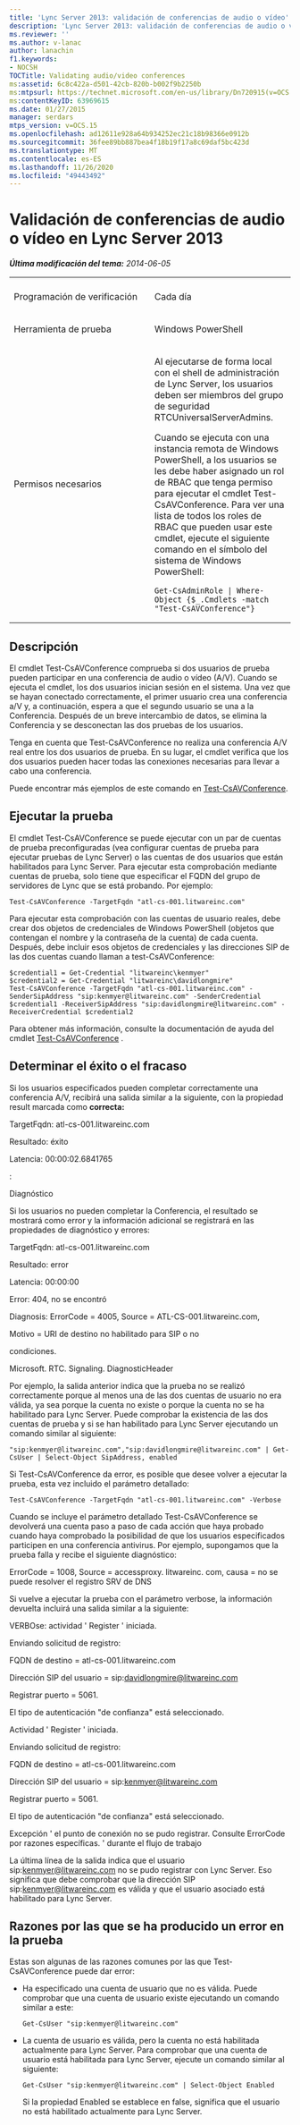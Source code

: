 ```yaml
---
title: 'Lync Server 2013: validación de conferencias de audio o vídeo'
description: 'Lync Server 2013: validación de conferencias de audio o vídeo.'
ms.reviewer: ''
ms.author: v-lanac
author: lanachin
f1.keywords:
- NOCSH
TOCTitle: Validating audio/video conferences
ms:assetid: 6c8c422a-d501-42cb-820b-b002f9b2250b
ms:mtpsurl: https://technet.microsoft.com/en-us/library/Dn720915(v=OCS.15)
ms:contentKeyID: 63969615
ms.date: 01/27/2015
manager: serdars
mtps_version: v=OCS.15
ms.openlocfilehash: ad12611e928a64b934252ec21c18b98366e0912b
ms.sourcegitcommit: 36fee89bb887bea4f18b19f17a8c69daf5bc423d
ms.translationtype: MT
ms.contentlocale: es-ES
ms.lasthandoff: 11/26/2020
ms.locfileid: "49443492"
---
```

# <a name="validating-audiovideo-conferences-in-lync-server-2013"></a>Validación de conferencias de audio o vídeo en Lync Server 2013

<div data-xmlns="http://www.w3.org/1999/xhtml">

<div class="topic" data-xmlns="http://www.w3.org/1999/xhtml" data-msxsl="urn:schemas-microsoft-com:xslt" data-cs="https://msdn.microsoft.com/">

<div data-asp="https://msdn2.microsoft.com/asp">



</div>

<div id="mainSection">

<div id="mainBody">

<span> </span>

_**Última modificación del tema:** 2014-06-05_


<table>
<colgroup>
<col style="width: 50%" />
<col style="width: 50%" />
</colgroup>
<tbody>
<tr class="odd">
<td></td>
<td></td>
</tr>
<tr class="even">
<td><p>Programación de verificación</p></td>
<td><p>Cada día</p></td>
</tr>
<tr class="odd">
<td><p>Herramienta de prueba</p></td>
<td><p>Windows PowerShell</p></td>
</tr>
<tr class="even">
<td><p>Permisos necesarios</p></td>
<td><p>Al ejecutarse de forma local con el shell de administración de Lync Server, los usuarios deben ser miembros del grupo de seguridad RTCUniversalServerAdmins.</p>
<p>Cuando se ejecuta con una instancia remota de Windows PowerShell, a los usuarios se les debe haber asignado un rol de RBAC que tenga permiso para ejecutar el cmdlet Test-CsAVConference. Para ver una lista de todos los roles de RBAC que pueden usar este cmdlet, ejecute el siguiente comando en el símbolo del sistema de Windows PowerShell:</p>
<pre><code>Get-CsAdminRole | Where-Object {$_.Cmdlets -match &quot;Test-CsAVConference&quot;}</code></pre></td>
</tr>
</tbody>
</table>


<div>

## <a name="description"></a>Descripción

El cmdlet Test-CsAVConference comprueba si dos usuarios de prueba pueden participar en una conferencia de audio o vídeo (A/V). Cuando se ejecuta el cmdlet, los dos usuarios inician sesión en el sistema. Una vez que se hayan conectado correctamente, el primer usuario crea una conferencia a/V y, a continuación, espera a que el segundo usuario se una a la Conferencia. Después de un breve intercambio de datos, se elimina la Conferencia y se desconectan las dos pruebas de los usuarios.

Tenga en cuenta que Test-CsAVConference no realiza una conferencia A/V real entre los dos usuarios de prueba. En su lugar, el cmdlet verifica que los dos usuarios pueden hacer todas las conexiones necesarias para llevar a cabo una conferencia.

Puede encontrar más ejemplos de este comando en [Test-CsAVConference](https://docs.microsoft.com/powershell/module/skype/Test-CsAVConference).

</div>

<div>

## <a name="running-the-test"></a>Ejecutar la prueba

El cmdlet Test-CsAVConference se puede ejecutar con un par de cuentas de prueba preconfiguradas (vea configurar cuentas de prueba para ejecutar pruebas de Lync Server) o las cuentas de dos usuarios que están habilitados para Lync Server. Para ejecutar esta comprobación mediante cuentas de prueba, solo tiene que especificar el FQDN del grupo de servidores de Lync que se está probando. Por ejemplo:

    Test-CsAVConference -TargetFqdn "atl-cs-001.litwareinc.com"

Para ejecutar esta comprobación con las cuentas de usuario reales, debe crear dos objetos de credenciales de Windows PowerShell (objetos que contengan el nombre y la contraseña de la cuenta) de cada cuenta. Después, debe incluir esos objetos de credenciales y las direcciones SIP de las dos cuentas cuando llaman a test-CsAVConference:

    $credential1 = Get-Credential "litwareinc\kenmyer"
    $credential2 = Get-Credential "litwareinc\davidlongmire"
    Test-CsAVConference -TargetFqdn "atl-cs-001.litwareinc.com" -SenderSipAddress "sip:kenmyer@litwareinc.com" -SenderCredential $credential1 -ReceiverSipAddress "sip:davidlongmire@litwareinc.com" -ReceiverCredential $credential2

Para obtener más información, consulte la documentación de ayuda del cmdlet [Test-CsAVConference](https://docs.microsoft.com/powershell/module/skype/Test-CsAVConference) .

</div>

<div>

## <a name="determining-success-or-failure"></a>Determinar el éxito o el fracaso

Si los usuarios especificados pueden completar correctamente una conferencia A/V, recibirá una salida similar a la siguiente, con la propiedad result marcada como **correcta:**

TargetFqdn: atl-cs-001.litwareinc.com

Resultado: éxito

Latencia: 00:00:02.6841765

:

Diagnóstico

Si los usuarios no pueden completar la Conferencia, el resultado se mostrará como error y la información adicional se registrará en las propiedades de diagnóstico y errores:

TargetFqdn: atl-cs-001.litwareinc.com

Resultado: error

Latencia: 00:00:00

Error: 404, no se encontró

Diagnosis: ErrorCode = 4005, Source = ATL-CS-001.litwareinc.com,

Motivo = URI de destino no habilitado para SIP o no

condiciones.

Microsoft. RTC. Signaling. DiagnosticHeader

Por ejemplo, la salida anterior indica que la prueba no se realizó correctamente porque al menos una de las dos cuentas de usuario no era válida, ya sea porque la cuenta no existe o porque la cuenta no se ha habilitado para Lync Server. Puede comprobar la existencia de las dos cuentas de prueba y si se han habilitado para Lync Server ejecutando un comando similar al siguiente:

    "sip:kenmyer@litwareinc.com","sip:davidlongmire@litwareinc.com" | Get-CsUser | Select-Object SipAddress, enabled

Si Test-CsAVConference da error, es posible que desee volver a ejecutar la prueba, esta vez incluido el parámetro detallado:

    Test-CsAVConference -TargetFqdn "atl-cs-001.litwareinc.com" -Verbose

Cuando se incluye el parámetro detallado Test-CsAVConference se devolverá una cuenta paso a paso de cada acción que haya probado cuando haya comprobado la posibilidad de que los usuarios especificados participen en una conferencia antivirus. Por ejemplo, supongamos que la prueba falla y recibe el siguiente diagnóstico:

ErrorCode = 1008, Source = accessproxy. litwareinc. com, causa = no se puede resolver el registro SRV de DNS

Si vuelve a ejecutar la prueba con el parámetro verbose, la información devuelta incluirá una salida similar a la siguiente:

VERBOse: actividad ' Register ' iniciada.

Enviando solicitud de registro:

FQDN de destino = atl-cs-001.litwareinc.com

Dirección SIP del usuario = sip:davidlongmire@litwareinc.com

Registrar puerto = 5061.

El tipo de autenticación "de confianza" está seleccionado.

Actividad ' Register ' iniciada.

Enviando solicitud de registro:

FQDN de destino = atl-cs-001.litwareinc.com

Dirección SIP del usuario = sip:kenmyer@litwareinc.com

Registrar puerto = 5061.

El tipo de autenticación "de confianza" está seleccionado.

Excepción ' el punto de conexión no se pudo registrar. Consulte ErrorCode por razones específicas. ' durante el flujo de trabajo

La última línea de la salida indica que el usuario sip:kenmyer@litwareinc.com no se pudo registrar con Lync Server. Eso significa que debe comprobar que la dirección SIP sip:kenmyer@litwareinc.com es válida y que el usuario asociado está habilitado para Lync Server.

</div>

<div>

## <a name="reasons-why-the-test-might-have-failed"></a>Razones por las que se ha producido un error en la prueba

Estas son algunas de las razones comunes por las que Test-CsAVConference puede dar error:

  - Ha especificado una cuenta de usuario que no es válida. Puede comprobar que una cuenta de usuario existe ejecutando un comando similar a este:
    
        Get-CsUser "sip:kenmyer@litwareinc.com"

  - La cuenta de usuario es válida, pero la cuenta no está habilitada actualmente para Lync Server. Para comprobar que una cuenta de usuario está habilitada para Lync Server, ejecute un comando similar al siguiente:
    
        Get-CsUser "sip:kenmyer@litwareinc.com" | Select-Object Enabled
    
    Si la propiedad Enabled se establece en false, significa que el usuario no está habilitado actualmente para Lync Server.

</div>

</div>

<span> </span>

</div>

</div>

</div>

